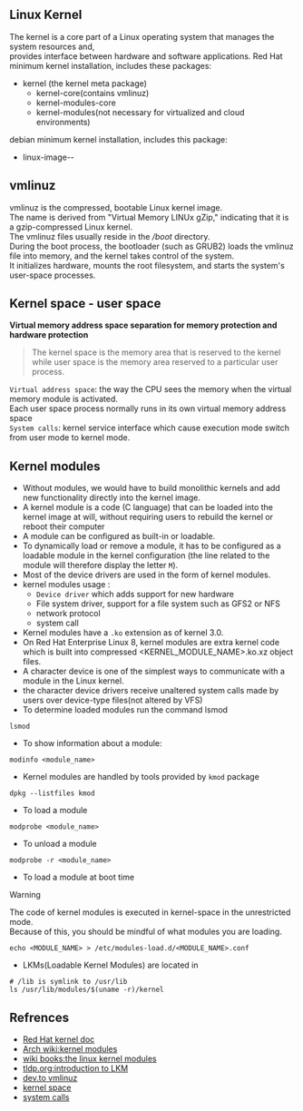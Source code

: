## Linux Kernel   
The kernel is a core part of a Linux operating system that manages the system resources and,     
provides interface between hardware and software applications.
Red Hat minimum kernel installation, includes these packages:    
- kernel (the kernel meta package)
  - kernel-core(contains vmlinuz)
  - kernel-modules-core
  - kernel-modules(not necessary for virtualized and cloud environments)

debian minimum kernel installation, includes this package:
  - linux-image-<version>-<platform>

## vmlinuz    
vmlinuz is the compressed, bootable Linux kernel image.    
The name is derived from "Virtual Memory LINUx gZip," indicating that it is a gzip-compressed Linux kernel.   
The vmlinuz files usually reside in the */boot* directory.    
During the boot process, the bootloader (such as GRUB2) loads the vmlinuz file into memory, and the kernel takes control of the system.    
It initializes hardware, mounts the root filesystem, and starts the system's user-space processes.    

## Kernel space - user space
**Virtual memory address space separation for memory protection and hardware protection**     
> The kernel space is the memory area that is reserved to the kernel while user space is the memory area reserved to a particular user process.  

`Virtual address space`: the way the CPU sees the memory when the virtual memory module is activated.    
Each user space process normally runs in its own virtual memory address space    
`System calls`: kernel service interface which cause execution mode switch from user mode to kernel mode.     

## Kernel modules
- Without modules, we would have to build monolithic kernels and add new functionality directly into the kernel image.
- A kernel module is a code (C language) that can be loaded into the kernel image at will, without requiring users to rebuild the kernel or reboot their computer
- A module can be configured as built-in or loadable.
- To dynamically load or remove a module, it has to be configured as a loadable module in the kernel configuration (the line related to the module will therefore display the letter `M`).
- Most of the device drivers are used in the form of kernel modules.
- kernel modules usage :
	- `Device driver` which adds support for new hardware
	- File system driver, support for a file system such as GFS2 or NFS
	- network protocol
	- system call
- Kernel modules have a `.ko` extension as of kernel 3.0. 
- On Red Hat Enterprise Linux 8, kernel modules are extra kernel code which is built into compressed <KERNEL_MODULE_NAME>.ko.xz object files.       
- A character device is one of the simplest ways to communicate with a module in the Linux kernel.
- the character device drivers receive unaltered system calls made by users over device-type files(not altered by VFS)
- To determine loaded modules run the command lsmod
```shell
lsmod
```
- To show information about a module: 
```shell
modinfo <module_name>
```
- Kernel modules are handled by tools provided by `kmod` package
```shell
dpkg --listfiles kmod
```
- To load a module
```shell
modprobe <module_name>
```
- To unload a module
```shell
modprobe -r <module_name>
```
- To load a module at boot time    
> [!WARNING]
> The code of kernel modules is executed in kernel-space in the unrestricted mode.    
> Because of this, you should be mindful of what modules you are loading.    
```shell
echo <MODULE_NAME> > /etc/modules-load.d/<MODULE_NAME>.conf
```
- LKMs(Loadable Kernel Modules) are located in
```shell
# /lib is symlink to /usr/lib 
ls /usr/lib/modules/$(uname -r)/kernel
```


## Refrences
- [Red Hat kernel doc](https://access.redhat.com/documentation/en-us/red_hat_enterprise_linux/8/html-single/managing_monitoring_and_updating_the_kernel/index)
- [Arch wiki:kernel modules](https://wiki.archlinux.org/title/Kernel_module)
- [wiki books:the linux kernel modules](https://en.wikibooks.org/wiki/The_Linux_Kernel/Modules)
- [tldp.org:introduction to LKM](https://tldp.org/HOWTO/Module-HOWTO/x73.html)
- [dev.to vmlinuz](https://dev.to/er_dward/understanding-the-initrd-and-vmlinuz-in-linux-boot-process-534f)
- [kernel space](https://linux-kernel-labs.github.io/refs/heads/master/lectures/intro.html)
- [system calls](https://linux-kernel-labs.github.io/refs/heads/master/lectures/syscalls.html)
